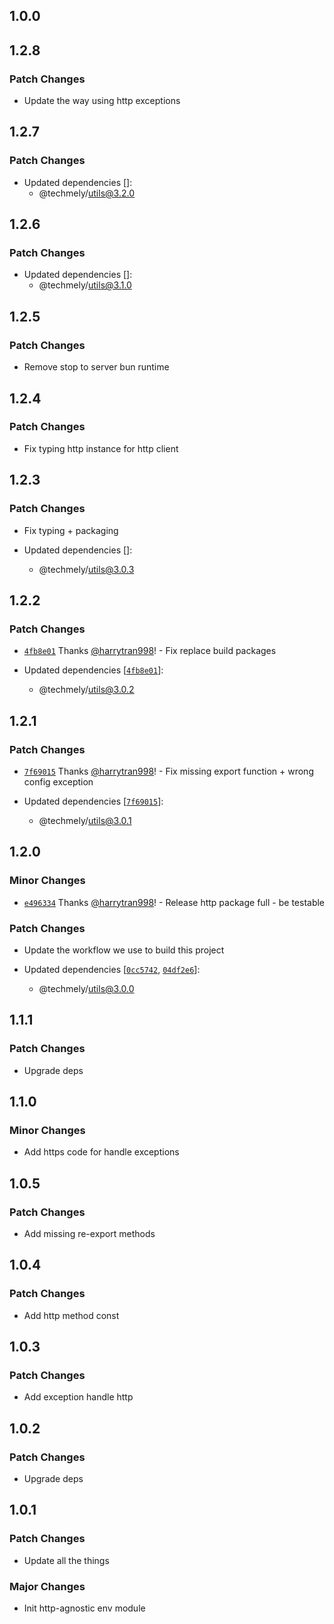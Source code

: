 ## 1.0.0

## 1.2.8

### Patch Changes

- Update the way using http exceptions

## 1.2.7

### Patch Changes

- Updated dependencies []:
  - @techmely/utils@3.2.0

## 1.2.6

### Patch Changes

- Updated dependencies []:
  - @techmely/utils@3.1.0

## 1.2.5

### Patch Changes

- Remove stop to server bun runtime

## 1.2.4

### Patch Changes

- Fix typing http instance for http client

## 1.2.3

### Patch Changes

- Fix typing + packaging

- Updated dependencies []:
  - @techmely/utils@3.0.3

## 1.2.2

### Patch Changes

- [`4fb8e01`](https://github.com/techmely/essential-packages/commit/4fb8e018133c2abaf622762e1b53667191b624d8) Thanks [@harrytran998](https://github.com/harrytran998)! - Fix replace build packages

- Updated dependencies [[`4fb8e01`](https://github.com/techmely/essential-packages/commit/4fb8e018133c2abaf622762e1b53667191b624d8)]:
  - @techmely/utils@3.0.2

## 1.2.1

### Patch Changes

- [`7f69015`](https://github.com/techmely/essential-packages/commit/7f690154588e888643be6c02005687c88db4d44c) Thanks [@harrytran998](https://github.com/harrytran998)! - Fix missing export function + wrong config exception

- Updated dependencies [[`7f69015`](https://github.com/techmely/essential-packages/commit/7f690154588e888643be6c02005687c88db4d44c)]:
  - @techmely/utils@3.0.1

## 1.2.0

### Minor Changes

- [`e496334`](https://github.com/techmely/essential-packages/commit/e49633413e30c9350a3c6bb27137bc1da6a7bd07) Thanks [@harrytran998](https://github.com/harrytran998)! - Release http package full - be testable

### Patch Changes

- Update the workflow we use to build this project

- Updated dependencies [[`0cc5742`](https://github.com/techmely/essential-packages/commit/0cc5742b2da509662f7a9f51ad6f0757864cedd1), [`04df2e6`](https://github.com/techmely/essential-packages/commit/04df2e6dedb74bb11283f03216d475e044bf55ea)]:
  - @techmely/utils@3.0.0

## 1.1.1

### Patch Changes

- Upgrade deps

## 1.1.0

### Minor Changes

- Add https code for handle exceptions

## 1.0.5

### Patch Changes

- Add missing re-export methods

## 1.0.4

### Patch Changes

- Add http method const

## 1.0.3

### Patch Changes

- Add exception handle http

## 1.0.2

### Patch Changes

- Upgrade deps

## 1.0.1

### Patch Changes

- Update all the things

### Major Changes

- Init http-agnostic env module
